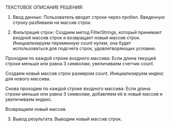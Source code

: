 ТЕКСТОВОЕ ОПИСАНИЕ РЕШЕНИЯ:

1. Ввод данных:
Пользователь вводит строки через пробел.
Введенную строку разбиваем на массив строк.

2. Фильтрация строк:
Создаем метод FilterStrings, который принимает входной массив строк и возвращает новый массив строк.
Инициализируем переменную count нулем, она будет использоваться для подсчета строк, удовлетворяющих условию.

Проходим по каждой строке входного массива:
Если длина текущей строки меньше или равна 3 символам, увеличиваем счетчик count.

Создаем новый массив строк размером count.
Инициализируем индекс для нового массива.

Снова проходим по каждой строке входного массива:
Если длина строки меньше или равна 3 символам, добавляем её в новый массив и увеличиваем индекс.

Возвращаем новый массив.

3. Вывод результата:
Выводим новый массив строк.